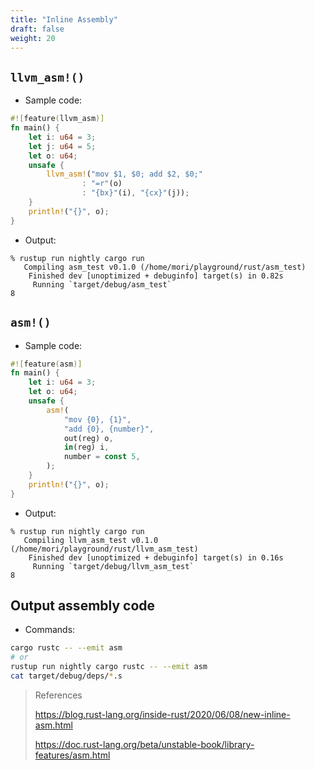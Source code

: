 ```yaml
---
title: "Inline Assembly"
draft: false
weight: 20
---
```

## `llvm_asm!()`

- Sample code:

```rust
#![feature(llvm_asm)]
fn main() {
    let i: u64 = 3;
    let j: u64 = 5;
    let o: u64;
    unsafe {
        llvm_asm!("mov $1, $0; add $2, $0;"
                : "=r"(o)
                : "{bx}"(i), "{cx}"(j));
    }
    println!("{}", o);
}
```

- Output:

```text
% rustup run nightly cargo run
   Compiling asm_test v0.1.0 (/home/mori/playground/rust/asm_test)
    Finished dev [unoptimized + debuginfo] target(s) in 0.82s
     Running `target/debug/asm_test`
8
```

## `asm!()`

- Sample code:

```rust
#![feature(asm)]
fn main() {
    let i: u64 = 3;
    let o: u64;
    unsafe {
        asm!(
            "mov {0}, {1}",
            "add {0}, {number}",
            out(reg) o,
            in(reg) i,
            number = const 5,
        );
    }
    println!("{}", o);
}
```

- Output:

```text
% rustup run nightly cargo run
   Compiling llvm_asm_test v0.1.0 (/home/mori/playground/rust/llvm_asm_test)
    Finished dev [unoptimized + debuginfo] target(s) in 0.16s
     Running `target/debug/llvm_asm_test`
8
```

## Output assembly code

- Commands:

```sh
cargo rustc -- --emit asm
# or
rustup run nightly cargo rustc -- --emit asm
cat target/debug/deps/*.s
```

> References
>
> https://blog.rust-lang.org/inside-rust/2020/06/08/new-inline-asm.html
>
> https://doc.rust-lang.org/beta/unstable-book/library-features/asm.html
